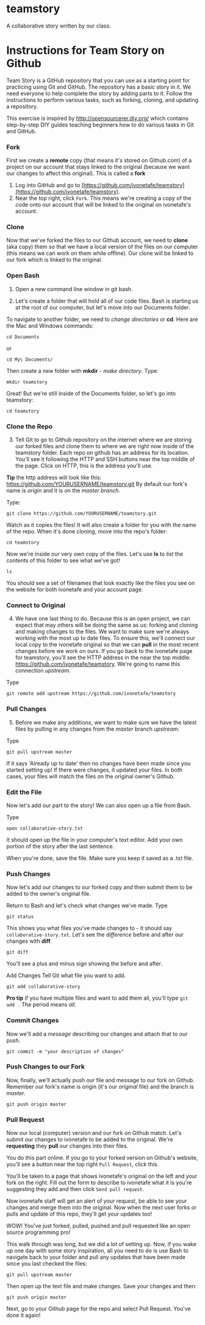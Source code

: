 # teamstory
A collaborative story written by our class.

# Instructions for Team Story on Github
Team Story is a GitHub repository that you can use as a starting point for practicing using Git and GitHub. 
The repository has a basic story in it. We need everyone to help complete the story by adding parts to it.
Follow the instructions to perform various tasks, such as forking, cloning, and updating a repository.

This exercise is inspired by http://opensourcerer.diy.org/ which contains step-by-step DIY guides teaching beginners how to do various tasks in Git and GitHub.


### Fork
First we create a **remote** copy (that means it's stored on Github.com) of a project on our account that stays linked to the original (because we want our changes to affect this original). This is called a **fork**

1. Log into GitHub and go to [https://github.com/ivonetafe/teamstory](https://github.com/ivonetafe/teamstory).
2. Near the top right, click `Fork`. This means we're creating a copy of the code onto our account that will be linked to the original on ivonetafe's account. 


### Clone 
Now that we've forked the files to our Github account, we need to **clone** (aka copy) them so that we have a local version of the files on our computer (this means we can work on them while offline). Our clone will be linked to our fork which is linked to the original.


### Open Bash
1. Open a new command line window in git bash.

2. Let's create a folder that will hold all of our code files. Bash is starting us at the root of our computer, but let's move into our Documents folder.

To navigate to another folder, we need to *change directories* or **cd**. Here are the Mac and Windows commands:

    cd Documents
    
or

    cd My\ Documents/
    

Then create a new folder with **mkdir** - *make directory*. Type:

    mkdir teamstory
    
Great! But we're still inside of the Documents folder, so let's go into teamstory:

    cd teamstory
    

### Clone the Repo
3. Tell Git to go to Github repository on the internet where we are storing our forked files and clone them to where we are right now inside of the teamstory folder. Each repo on github has an address for its location. You'll see it following the HTTP and SSH buttons near the top middle of the page. Click on HTTP, this is the address you'll use. 

**Tip** the http address will look like this: https://github.com/YOURUSERNAME/teamstory.git 
By default our fork's name is *origin* and it is on the *master branch*. 

Type:

    git clone https://github.com/YOURUSERNAME/teamstory.git

Watch as it copies the files! It will also create a folder for you with the name of the repo. When it's done cloning, move into the repo's folder:

    cd teamstory

Now we're inside our very own copy of the files. Let's use **ls** to *list* the contents of this folder to see what we've got!

    ls

You should see a set of filenames that look exactly like the files you see on the website for both ivonetafe and your account page.

### Connect to Original
4. We have one last thing to do. Because this is an open project, we can expect that may others will be doing the same as us: forking and cloning and making changes to the files. We want to make sure we're always working with the most up to date files. To ensure this, we'll connect our local copy to the ivonetafe original so that we can **pull** in the most recent changes before we work on ours. If you go back to the ivonetafe page for teamstory, you'll see the HTTP address in the near the top middle: https://github.com/ivonetafe/teamstory. We're going to name this connection *upstream*.

Type

    git remote add upstream https://github.com/ivonetafe/teamstory
    
### Pull Changes
5. Before we make any additions, we want to make sure we have the latest files by pulling in any changes from the *master* branch *upstream*.

Type

    git pull upstream master

If it says 'Already up to date' then no changes have been made since you started setting up! If there were changes, it updated your files. In both cases, your files will match the files on the original owner's Github.

### Edit the File
Now let's add our part to the story! We can also open up a file from Bash.

Type

    open collaborative-story.txt
    
It should open up the file in your computer's text editor. Add your own portion of the story after the last sentence.

When you're done, save the file. Make sure you keep it saved as a .txt file. 

### Push Changes
Now let's add our changes to our forked copy and then submit them to be added to the owner's original file. 

Return to Bash and let's check what changes we've made. Type

    git status
 
This shows you what files you've made changes to - it should say `collaborative-story.txt`. Let's see the *difference* before and after our changes with **diff**. 

    git diff
    
You'll see a plus and minus sign showing the before and after.

Add Changes
Tell Git what file you want to add.

    git add collaborative-story
    
**Pro tip** if you have multiple files and want to add them all, you'll type `git add .` The period means *all*.

### Commit Changes
Now we'll add a *message* describing our changes and attach that to our push.

    git commit -m "your description of changes"
    
### Push Changes to our Fork
Now, finally, we'll actually push our file and message to our fork on Github. Remember our fork's name is origin (it's our *original* file) and the branch is *master*.

    git push origin master
    
### Pull Request
Now our local (computer) version and our fork on Github match. Let's submit our changes to ivonetafe to be added to the original. We're **requesting** they **pull** our changes into their files.

You do this part online. If you go to your forked version on Github's website, you'll see a button near the top right `Pull Request`, click this.

You'll be taken to a page that shows ivonetafe's original on the left and your fork on the right. Fill out the form to describe to ivonetafe what it is you're suggesting they add and then click `Send pull request`.

Now ivonetafe staff will get an alert of your request, be able to see your changes and merge them into the original. Now when the next user forks or pulls and update of this repo, they'll get your updates too!

WOW! You've just forked, pulled, pushed and pull requested like an open source programming pro!

This walk through was long, but we did a lot of setting up. Now, if you wake up one day with some story inspiration, all you need to do is use Bash to navigate back to your folder and pull any updates that have been made since you last checked the files:

    git pull upstream master

Then open up the text file and make changes. Save your changes and then:

    git push origin master
    
Next, go to your Github page for the repo and select Pull Request. You've done it again!


